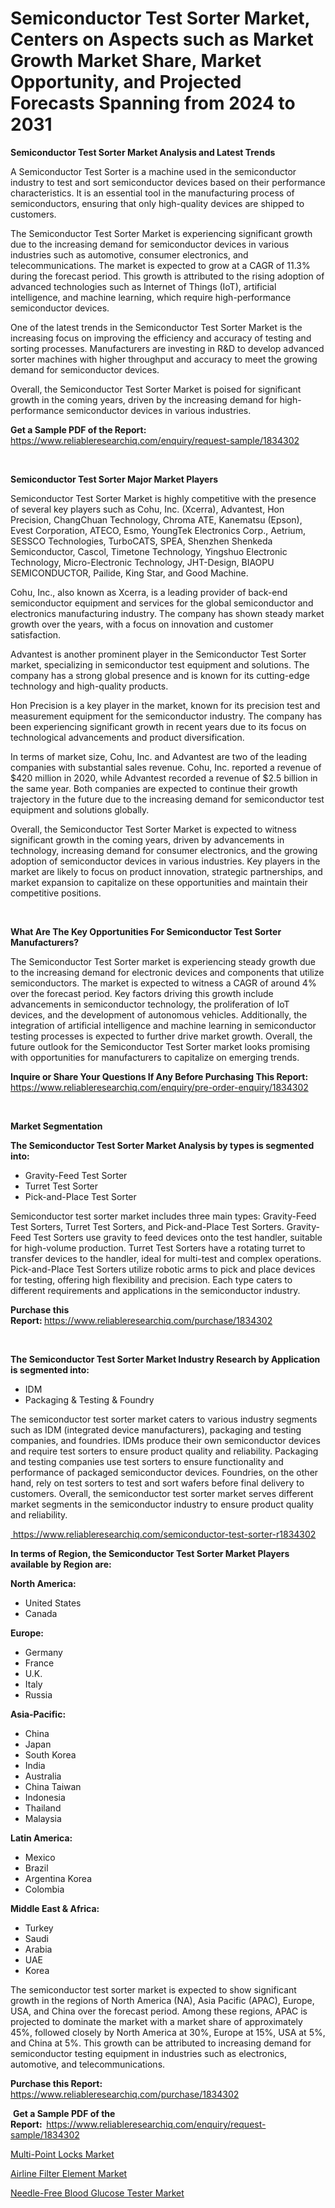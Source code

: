 <p><h1>Semiconductor Test Sorter Market, Centers on Aspects such as Market Growth Market Share, Market Opportunity, and Projected Forecasts Spanning from 2024 to 2031</h1></p><p><strong>Semiconductor Test Sorter Market Analysis and Latest Trends</strong></p>
<p><p>A Semiconductor Test Sorter is a machine used in the semiconductor industry to test and sort semiconductor devices based on their performance characteristics. It is an essential tool in the manufacturing process of semiconductors, ensuring that only high-quality devices are shipped to customers.</p><p>The Semiconductor Test Sorter Market is experiencing significant growth due to the increasing demand for semiconductor devices in various industries such as automotive, consumer electronics, and telecommunications. The market is expected to grow at a CAGR of 11.3% during the forecast period. This growth is attributed to the rising adoption of advanced technologies such as Internet of Things (IoT), artificial intelligence, and machine learning, which require high-performance semiconductor devices.</p><p>One of the latest trends in the Semiconductor Test Sorter Market is the increasing focus on improving the efficiency and accuracy of testing and sorting processes. Manufacturers are investing in R&D to develop advanced sorter machines with higher throughput and accuracy to meet the growing demand for semiconductor devices.</p><p>Overall, the Semiconductor Test Sorter Market is poised for significant growth in the coming years, driven by the increasing demand for high-performance semiconductor devices in various industries.</p></p>
<p><strong>Get a Sample PDF of the Report:&nbsp;</strong> <a href="https://www.reliableresearchiq.com/enquiry/request-sample/1834302">https://www.reliableresearchiq.com/enquiry/request-sample/1834302</a></p>
<p>&nbsp;</p>
<p><strong>Semiconductor Test Sorter Major Market Players</strong></p>
<p><p>Semiconductor Test Sorter Market is highly competitive with the presence of several key players such as Cohu, Inc. (Xcerra), Advantest, Hon Precision, ChangChuan Technology, Chroma ATE, Kanematsu (Epson), Evest Corporation, ATECO, Esmo, YoungTek Electronics Corp., Aetrium, SESSCO Technologies, TurboCATS, SPEA, Shenzhen Shenkeda Semiconductor, Cascol, Timetone Technology, Yingshuo Electronic Technology, Micro-Electronic Technology, JHT-Design, BIAOPU SEMICONDUCTOR, Pailide, King Star, and Good Machine.</p><p>Cohu, Inc., also known as Xcerra, is a leading provider of back-end semiconductor equipment and services for the global semiconductor and electronics manufacturing industry. The company has shown steady market growth over the years, with a focus on innovation and customer satisfaction.</p><p>Advantest is another prominent player in the Semiconductor Test Sorter market, specializing in semiconductor test equipment and solutions. The company has a strong global presence and is known for its cutting-edge technology and high-quality products.</p><p>Hon Precision is a key player in the market, known for its precision test and measurement equipment for the semiconductor industry. The company has been experiencing significant growth in recent years due to its focus on technological advancements and product diversification.</p><p>In terms of market size, Cohu, Inc. and Advantest are two of the leading companies with substantial sales revenue. Cohu, Inc. reported a revenue of $420 million in 2020, while Advantest recorded a revenue of $2.5 billion in the same year. Both companies are expected to continue their growth trajectory in the future due to the increasing demand for semiconductor test equipment and solutions globally.</p><p>Overall, the Semiconductor Test Sorter Market is expected to witness significant growth in the coming years, driven by advancements in technology, increasing demand for consumer electronics, and the growing adoption of semiconductor devices in various industries. Key players in the market are likely to focus on product innovation, strategic partnerships, and market expansion to capitalize on these opportunities and maintain their competitive positions.</p></p>
<p>&nbsp;</p>
<p><strong>What Are The Key Opportunities For Semiconductor Test Sorter Manufacturers?</strong></p>
<p><p>The Semiconductor Test Sorter market is experiencing steady growth due to the increasing demand for electronic devices and components that utilize semiconductors. The market is expected to witness a CAGR of around 4% over the forecast period. Key factors driving this growth include advancements in semiconductor technology, the proliferation of IoT devices, and the development of autonomous vehicles. Additionally, the integration of artificial intelligence and machine learning in semiconductor testing processes is expected to further drive market growth. Overall, the future outlook for the Semiconductor Test Sorter market looks promising with opportunities for manufacturers to capitalize on emerging trends.</p></p>
<p><strong>Inquire or Share Your Questions If Any Before Purchasing This Report:</strong> <a href="https://www.reliableresearchiq.com/enquiry/pre-order-enquiry/1834302">https://www.reliableresearchiq.com/enquiry/pre-order-enquiry/1834302</a></p>
<p>&nbsp;</p>
<p><strong>Market Segmentation</strong></p>
<p><strong>The Semiconductor Test Sorter Market Analysis by types is segmented into:</strong></p>
<p><ul><li>Gravity-Feed Test Sorter</li><li>Turret Test Sorter</li><li>Pick-and-Place Test Sorter</li></ul></p>
<p><p>Semiconductor test sorter market includes three main types: Gravity-Feed Test Sorters, Turret Test Sorters, and Pick-and-Place Test Sorters. Gravity-Feed Test Sorters use gravity to feed devices onto the test handler, suitable for high-volume production. Turret Test Sorters have a rotating turret to transfer devices to the handler, ideal for multi-test and complex operations. Pick-and-Place Test Sorters utilize robotic arms to pick and place devices for testing, offering high flexibility and precision. Each type caters to different requirements and applications in the semiconductor industry.</p></p>
<p><strong>Purchase this Report:&nbsp;</strong><a href="https://www.reliableresearchiq.com/purchase/1834302">https://www.reliableresearchiq.com/purchase/1834302</a></p>
<p>&nbsp;</p>
<p><strong>The Semiconductor Test Sorter Market Industry Research by Application is segmented into:</strong></p>
<p><ul><li>IDM</li><li>Packaging & Testing & Foundry</li></ul></p>
<p><p>The semiconductor test sorter market caters to various industry segments such as IDM (integrated device manufacturers), packaging and testing companies, and foundries. IDMs produce their own semiconductor devices and require test sorters to ensure product quality and reliability. Packaging and testing companies use test sorters to ensure functionality and performance of packaged semiconductor devices. Foundries, on the other hand, rely on test sorters to test and sort wafers before final delivery to customers.  Overall, the semiconductor test sorter market serves different market segments in the semiconductor industry to ensure product quality and reliability.</p></p>
<p><a href="https://www.reliableresearchiq.com/semiconductor-test-sorter-r1834302">&nbsp;https://www.reliableresearchiq.com/semiconductor-test-sorter-r1834302</a></p>
<p><strong>In terms of Region, the Semiconductor Test Sorter Market Players available by Region are:</strong></p>
<p>
    <p> <strong> North America: </strong>
        <ul>
            <li>United States</li>
            <li>Canada</li>
        </ul>
        </p> 
    <p> <strong> Europe: </strong>
        <ul>
            <li>Germany</li>
            <li>France</li>
            <li>U.K.</li>
            <li>Italy</li>
            <li>Russia</li>
        </ul>
        </p> 
    <p> <strong> Asia-Pacific: </strong>
        <ul>
            <li>China</li>
            <li>Japan</li>
            <li>South Korea</li>
            <li>India</li>
            <li>Australia</li>
            <li>China Taiwan</li>
            <li>Indonesia</li>
            <li>Thailand</li>
            <li>Malaysia</li>
        </ul>
        </p> 
    <p> <strong> Latin America: </strong>
        <ul>
            <li>Mexico</li>
            <li>Brazil</li>
            <li>Argentina Korea</li>
            <li>Colombia</li>
        </ul>
        </p> 
    <p> <strong> Middle East & Africa: </strong>
        <ul>
            <li>Turkey</li>
            <li>Saudi</li>
            <li>Arabia</li>
            <li>UAE</li>
            <li>Korea</li>
        </ul>
    </p>
    </p>
<p><p>The semiconductor test sorter market is expected to show significant growth in the regions of North America (NA), Asia Pacific (APAC), Europe, USA, and China over the forecast period. Among these regions, APAC is projected to dominate the market with a market share of approximately 45%, followed closely by North America at 30%, Europe at 15%, USA at 5%, and China at 5%. This growth can be attributed to increasing demand for semiconductor testing equipment in industries such as electronics, automotive, and telecommunications.</p></p>
<p><strong>Purchase this Report: </strong><a href="https://www.reliableresearchiq.com/purchase/1834302">https://www.reliableresearchiq.com/purchase/1834302</a></p>
<p>&nbsp;<strong>Get a Sample PDF of the Report:&nbsp;&nbsp;</strong><a href="https://www.reliableresearchiq.com/enquiry/request-sample/1834302">https://www.reliableresearchiq.com/enquiry/request-sample/1834302</a></p>
<p><strong></strong></p>
<p><p><a href="https://github.com/polesdua1/Market-Research-Report-List-1/blob/main/multi-point-locks-market.md">Multi-Point Locks Market</a></p><p><a href="https://github.com/fernandomillshz/Market-Research-Report-List-1/blob/main/airline-filter-element-market.md">Airline Filter Element Market</a></p><p><a href="https://github.com/heatherogden68774/Market-Research-Report-List-1/blob/main/needle-free-blood-glucose-tester-market.md">Needle-Free Blood Glucose Tester Market</a></p></p>